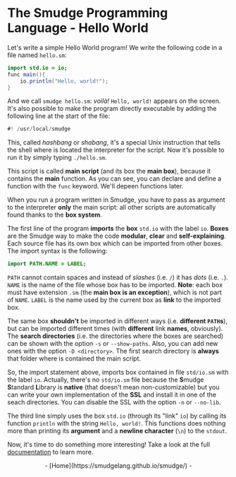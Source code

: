 # The Smudge Programming Language - Hello World

Let's write a simple Hello World program!
We write the following code in a file named `hello.sm`:
```as
import std.io = io;
func main(){
    io.println("Hello, world!");
}
```
And we call `smudge hello.sm`: *voilà!* `Hello, world!` appears on the screen.
It's also possible to make the program directly executable by adding the
following line at the start of the file:
```as
#! /usr/local/smudge
```
This, called *hashbang* or *shabang*, it's a special Unix instruction that
tells the shell where is located the interpreter for the script.
Now it's possible to run it by simply typing `./hello.sm`.

This script is called **main script** (and its box the **main box**), because
it contains the **main** function.
As you can see, you can declare and define a function with the `func` keyword.
We'll depeen functions later.

When you run a program written in Smudge, you have to pass as argument to the
interpreter **only** the main script:
all other scripts are automatically found thanks to the **box system**.

The first line of the program **imports** the **box** `std.io` with the label
`io`.
**Boxes** are the Smudge way to make the code **modular**, **clear** and
**self-explaining**.
Each source file has its own box which can be imported from other boxes.
The import syntax is the following:
```as
import PATH.NAME = LABEL;
```
`PATH` cannot contain spaces and instead of *slashes* (i.e. `/`) it has
*dots* (i.e. `.`).
`NAME` is the name of the file whose box has to be imported. **Note**: each box
must have extension `.sm` (the **main box is an exception**), which is not part
of `NAME`.
`LABEL` is the name used by the current box as **link** to the imported box.

The same box **shouldn't** be imported in different ways (i.e. **different
`PATH`s**), but can be imported different times (with **different** link
**names**, obviously).
The **search directories** (i.e. the directories where the boxes are searched)
can be shown with the option `-s` or `--show-paths`.
Also, you can add new ones with the option `-D <directory>`. The first search
directory is **always** that folder where is contained the main script.

So, the import statement above, imports box contained in file `std/io.sm` with
the label `io`. Actually, there's no `std/io.sm` file because the **S**mudge
**S**tandard **L**ibrary is **native** (that doesn't mean non-customizable) but
you can write your own implementation of the **SSL** and install it in one of
the seach directories. You can disable the SSL with the option `-n` or
`--no-lib`.

The third line simply uses the box `std.io` (through its "link" `io`) by
calling its function `println` with the string `Hello, world!`. This functions
does nothing more than printing its **argument** and a **newline character**
(`\n`) to the `stdout`.

Now, it's time to do something more interesting!
Take a look at the full [documentation](https://smudgelang.github.io/smudge/)
to learn more.

<center>- [Home](https://smudgelang.github.io/smudge/) -</center>
